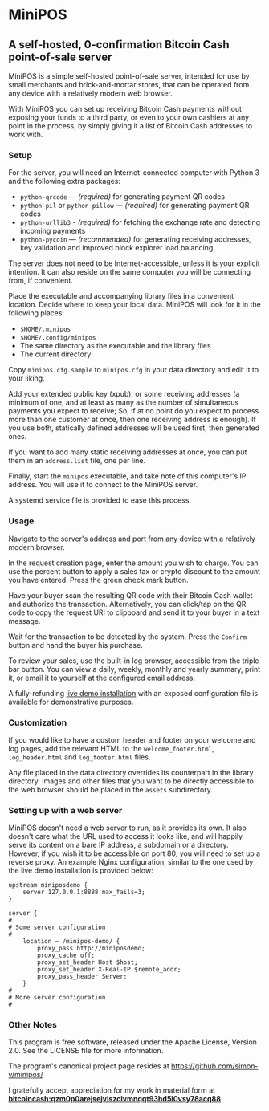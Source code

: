 # MiniPOS
## A self-hosted, 0-confirmation Bitcoin Cash point-of-sale server

MiniPOS is a simple self-hosted point-of-sale server, intended for use by small merchants and brick-and-mortar stores, that can be operated from any device with a relatively modern web browser.

With MiniPOS you can set up receiving Bitcoin Cash payments without exposing your funds to a third party, or even to your own cashiers at any point in the process, by simply giving it a list of Bitcoin Cash addresses to work with.

### Setup

For the server, you will need an Internet-connected computer with Python 3 and the following extra packages:

* `python-qrcode` — _(required)_ for generating payment QR codes
* `python-pil` or `python-pillow` — _(required)_ for generating payment QR codes
* `python-urllib3` - _(required)_ for fetching the exchange rate and detecting incoming payments
* `python-pycoin` — _(recommended)_ for generating receiving addresses, key validation and improved block explorer load balancing

The server does not need to be Internet-accessible, unless it is your explicit intention. It can also reside on the same computer you will be connecting from, if convenient.

Place the executable and accompanying library files in a convenient location. Decide where to keep your local data. MiniPOS will look for it in the following places:

* `$HOME/.minipos`
* `$HOME/.config/minipos`
* The same directory as the executable and the library files
* The current directory

Copy `minipos.cfg.sample` to `minipos.cfg` in your data directory and edit it to your liking.

Add your extended public key (xpub), or some receiving addresses (a minimum of one, and at least as many as the number of simultaneous payments you expect to receive; So, if at no point do you expect to process more than one customer at once, then one receiving address is enough). If you use both, statically defined addresses will be used first, then generated ones.

If you want to add many static receiving addresses at once, you can put them in an `address.list` file, one per line.

Finally, start the `minipos` executable, and take note of this computer's IP address. You will use it to connect to the MiniPOS server.

A systemd service file is provided to ease this process.

### Usage

Navigate to the server's address and port from any device with a relatively modern browser.

In the request creation page, enter the amount you wish to charge. You can use the percent button to apply a sales tax or crypto discount to the amount you have entered. Press the green check mark button.

Have your buyer scan the resulting QR code with their Bitcoin Cash wallet and authorize the transaction. Alternatively, you can click/tap on the QR code to copy the request URI to clipboard and send it to your buyer in a text message.

Wait for the transaction to be detected by the system. Press the `Confirm` button and hand the buyer his purchase.

To review your sales, use the built-in log browser, accessible from the triple bar button. You can view a daily, weekly, monthly and yearly summary, print it, or email it to yourself at the configured email address.

A fully-refunding [live demo installation](https://simonvolpert.com/minipos-demo/) with an exposed configuration file is available for demonstrative purposes.

### Customization

If you would like to have a custom header and footer on your welcome and log pages, add the relevant HTML to the `welcome_footer.html`, `log_header.html` and `log_footer.html` files.

Any file placed in the data directory overrides its counterpart in the library directory. Images and other files that you want to be directly accessible to the web browser should be placed in the `assets` subdirectory.

### Setting up with a web server

MiniPOS doesn't need a web server to run, as it provides its own. It also doesn't care what the URL used to access it looks like, and will happily serve its content on a bare IP address, a subdomain or a directory. However, if you wish it to be accessible on port 80, you will need to set up a reverse proxy. An example Nginx configuration, similar to the one used by the live demo installation is provided below:

    upstream miniposdemo {
        server 127.0.0.1:8888 max_fails=3;
    }
    
    server {
    #
    # Some server configuration
    #
        location ~ /minipos-demo/ {
            proxy_pass http://miniposdemo;
            proxy_cache off;
            proxy_set_header Host $host;
            proxy_set_header X-Real-IP $remote_addr;
            proxy_pass_header Server;
        }
    #
    # More server configuration
    #

### Other Notes

This program is free software, released under the Apache License, Version 2.0. See the LICENSE file for more information.

The program's canonical project page resides at https://github.com/simon-v/minipos/

I gratefully accept appreciation for my work in material form at __[bitcoincash:qzm0p0arejsejvlszclvmnqqt93hd5l0vsy78acq88](bitcoincash:qzm0p0arejsejvlszclvmnqqt93hd5l0vsy78acq88)__.

